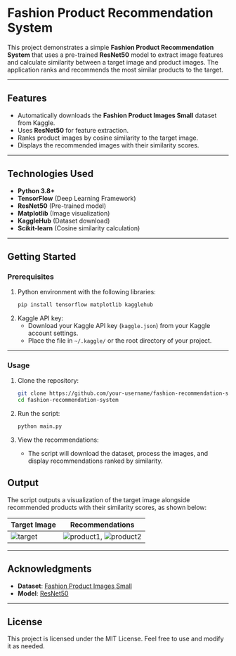 # Fashion Product Recommendation System

This project demonstrates a simple **Fashion Product Recommendation System** that uses a pre-trained **ResNet50** model to extract image features and calculate similarity between a target image and product images. The application ranks and recommends the most similar products to the target.

---

## **Features**
- Automatically downloads the **Fashion Product Images Small** dataset from Kaggle.
- Uses **ResNet50** for feature extraction.
- Ranks product images by cosine similarity to the target image.
- Displays the recommended images with their similarity scores.

---

## **Technologies Used**
- **Python 3.8+**
- **TensorFlow** (Deep Learning Framework)
- **ResNet50** (Pre-trained model)
- **Matplotlib** (Image visualization)
- **KaggleHub** (Dataset download)
- **Scikit-learn** (Cosine similarity calculation)

---

## **Getting Started**

### **Prerequisites**
1. Python environment with the following libraries:
    ```bash
    pip install tensorflow matplotlib kagglehub
    ```
2. Kaggle API key:
   - Download your Kaggle API key (`kaggle.json`) from your Kaggle account settings.
   - Place the file in `~/.kaggle/` or the root directory of your project.

---

### **Usage**

1. Clone the repository:
    ```bash
    git clone https://github.com/your-username/fashion-recommendation-system.git
    cd fashion-recommendation-system
    ```

2. Run the script:
    ```bash
    python main.py
    ```

3. View the recommendations:
    - The script will download the dataset, process the images, and display recommendations ranked by similarity.

## **Output**

The script outputs a visualization of the target image alongside recommended products with their similarity scores, as shown below:

| Target Image                | Recommendations                   |
|-----------------------------|------------------------------------|
| ![target](example_target.jpg) | ![product1](example_product1.jpg), ![product2](example_product2.jpg) |

---

## **Acknowledgments**
- **Dataset**: [Fashion Product Images Small](https://www.kaggle.com/datasets/paramaggarwal/fashion-product-images-small)
- **Model**: [ResNet50](https://keras.io/api/applications/resnet/)

---

## **License**
This project is licensed under the MIT License. Feel free to use and modify it as needed.
